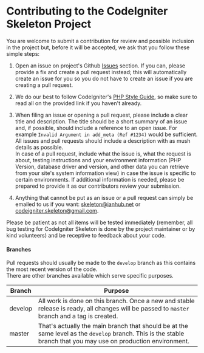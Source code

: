 Contributing to the CodeIgniter Skeleton Project
===============
You are welcome to submit a contribution for review and possible inclusion in the project but, before it will be accepted, we ask that you follow these simple steps:

1. Open an issue on project's Github [Issues](https://github.com/bkader/skeleton/issues) section. If you can, please provide a fix and create a pull request instead; this will automatically create an issue for you so you do not have to create an issue if you are creating a pull request.

2. We do our best to follow CodeIgniter's [PHP Style Guide](https://www.codeigniter.com/user_guide/general/styleguide.html), so make sure to read all on the provided link if you haven't already.

3. When filing an issue or opening a pull request, please include a clear title and description. The title should be a short summary of an issue and, if possible, should include a reference to an open issue. For example `Invalid Argument in add_meta (Ref #1234)` would be sufficient. All issues and pull requests should include a description with as mush details as possible.  
In case of a pull request, include what the issue is, what the request is about, testing instructions and your environment information (PHP Version, database driver and version, and other data you can retrieve from your site's system information view) in case the issue is specific to certain environments. If additional information is needed, please be prepared to provide it as our contributors review your submission.

4. Anything that cannot be put as an issue or a pull request can simply be emailed to us if you want: <skeleton@ianhub.net> or <codeigniter.skeleton@gmail.com>.

Please be patient as not all items will be tested immediately (remember, all bug testing for CodeIgniter Skeleton is done by the project maintainer or by kind volunteers) and be receptive to feedback about your code.

#### Branches
Pull requests should usually be made to the `develop` branch as this contains the most recent version of the code.  
There are other branches available which serve specific purposes.

| Branch | Purpose |
| ------ | ------- |
| develop | All work is done on this branch. Once a new and stable release is ready, all changes will be passed to `master` branch and a tag is created. |
| master | That's actually the main branch that should be at the same level as the `develop` branch. This is the stable branch that you may use on production environment. |
